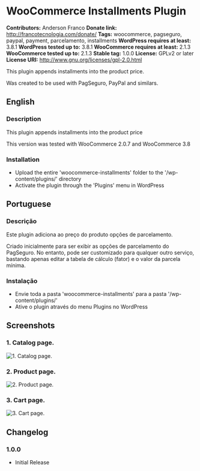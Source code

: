 # WooCommerce Installments Plugin #
**Contributors:** Anderson Franco
**Donate link:** http://francotecnologia.com/donate/
**Tags:** woocommerce, pagseguro, paypal, payment, parcelamento, installments
**WordPress requires at least:** 3.8.1
**WordPress tested up to:** 3.8.1
**WooCommerce requires at least:** 2.1.3
**WooCommerce tested up to:** 2.1.3
**Stable tag:** 1.0.0
**License:** GPLv2 or later  
**License URI:** http://www.gnu.org/licenses/gpl-2.0.html  

This plugin appends installments into the product price.

Was created to be used with PagSeguro, PayPal and similars.

## English ##

### Description ###

This plugin appends installments into the product price

This version was tested with WooCommerce 2.0.7 and WooCommerce 3.8

### Installation ###

* Upload the entire 'woocommerce-installments' folder to the '/wp-content/plugins/' directory
* Activate the plugin through the 'Plugins' menu in WordPress

## Portuguese ##

### Descrição ###

Este plugin adiciona ao preço do produto opções de parcelamento.

Criado inicialmente para ser exibir as opções de parcelamento do PagSeguro. No entanto, pode ser customizado para qualquer outro serviço, bastando apenas editar a tabela de cálculo (fator) e o valor da parcela mínima.

### Instalação ###

* Envie toda a pasta 'woocommerce-installments' para a pasta '/wp-content/plugins/'
* Ative o plugin através do menu Plugins no WordPress

## Screenshots ##

### 1. Catalog page. ###
![1. Catalog page.](https://github.com/AndersonFranco/woocommerce-installments/images/catalog.png)

### 2. Product page. ###
![2. Product page.](https://github.com/AndersonFranco/woocommerce-installments/images/product.png)

### 3. Cart page. ###
![3. Cart page.](https://github.com/AndersonFranco/woocommerce-installments/images/cart.png)

## Changelog ##

### 1.0.0 ###

* Initial Release
